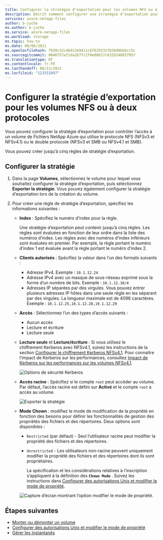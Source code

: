 ```yaml
---
title: Configurer la stratégie d’exportation pour les volumes NFS ou à deux protocoles d’Azure NetApp Files – Azure NetApp Files
description: Décrit comment configurer une stratégie d’exportation pour contrôler l’accès à un volume NFS à l’aide d’Azure NetApp Files.
services: azure-netapp-files
author: b-juche
ms.author: b-juche
ms.service: azure-netapp-files
ms.workload: storage
ms.topic: how-to
ms.date: 08/06/2021
ms.openlocfilehash: f930c52c4b913e9411c6f619231fb50d0bb6cc5c
ms.sourcegitcommit: 0046757af1da267fc2f0e88617c633524883795f
ms.translationtype: HT
ms.contentlocale: fr-FR
ms.lasthandoff: 08/13/2021
ms.locfileid: "122531897"
---
```

# <a name="configure-export-policy-for-nfs-or-dual-protocol-volumes"></a>Configurer la stratégie d’exportation pour les volumes NFS ou à deux protocoles

Vous pouvez configurer la stratégie d’exportation pour contrôler l’accès à un volume de Fichiers NetApp Azure qui utilise le protocole NFS (NFSv3 et NFSv4.1) ou le double protocole (NFSv3 et SMB ou NFSv4.1 et SMB). 

Vous pouvez créer jusqu’à cinq règles de stratégie d’exportation.

## <a name="configure-the-policy"></a>Configurer la stratégie 

1.  Dans la page **Volumes**, sélectionnez le volume pour lequel vous souhaitez configurer la stratégie d’exportation, puis sélectionnez **Exporter la stratégie**. Vous pouvez également configurer la stratégie d’exportation lors de la création du volume.

2.  Pour créer une règle de stratégie d’exportation, spécifiez les informations suivantes :   
    * **Index** : Spécifiez le numéro d’index pour la règle.  
      
      Une stratégie d’exportation peut contenir jusqu’à cinq règles. Les règles sont évaluées en fonction de leur ordre dans la liste des numéros d’index. Les règles avec des numéros d’index inférieurs sont évaluées en premier. Par exemple, la règle portant le numéro d’index 1 est évaluée avant la règle portant le numéro d’index 2. 

    * **Clients autorisés** : Spécifiez la valeur dans l’un des formats suivants :  
      * Adresse IPv4. Exemple : `10.1.12.24`
      * Adresse IPv4 avec un masque de sous-réseau exprimé sous la forme d’un nombre de bits. Exemple : `10.1.12.10/4`
      * Adresses IP séparées par des virgules. Vous pouvez entrer plusieurs adresses IP hôtes dans une seule règle en les séparant par des virgules. La longueur maximale est de 4096 caractères. Exemple : `10.1.12.25,10.1.12.28,10.1.12.29`

    * **Accès** : Sélectionnez l’un des types d’accès suivants :  
      * Aucun accès 
      * Lecture et écriture
      * Lecture seule

    * **Lecture seule** et **Lecture/écriture** : Si vous utilisez le chiffrement Kerberos avec NFSv4.1, suivez les instructions de la section [Configurer le chiffrement Kerberos NFSv4.1](configure-kerberos-encryption.md).  Pour connaitre l’impact de Kerberos sur les performances, consultez [Impact de Kerberos sur les performances sur les volumes NFSv4.1](performance-impact-kerberos.md). 

      ![Options de sécurité Kerberos](../media/azure-netapp-files/kerberos-security-options.png) 

    * **Accès racine** : Spécifiez si le compte `root` peut accéder au volume.  Par défaut, l’accès racine est défini sur **Activé** et le compte `root` a accès au volume.

      ![Exporter la stratégie](../media/azure-netapp-files/azure-netapp-files-export-policy.png) 

    * **Mode Chown** : modifiez le mode de modification de la propriété en fonction des besoins pour définir les fonctionnalités de gestion des propriétés des fichiers et des répertoires.  Deux options sont disponibles :   

      * `Restricted` (par défaut) - Seul l’utilisateur racine peut modifier la propriété des fichiers et des répertoires.
      * `Unrestricted` - Les utilisateurs non-racine peuvent uniquement modifier la propriété des fichiers et des répertoires dont ils sont propriétaires.  

        La spécification et les considérations relatives à l’inscription s’appliquent à la définition des **`Chown Mode`** . Suivez les instructions dans [Configurer des autorisations Unix et modifier le mode de propriété](configure-unix-permissions-change-ownership-mode.md).  

      ![Capture d’écran montrant l’option modifier le mode de propriété.](../media/azure-netapp-files/chown-mode-export-policy.png) 

## <a name="next-steps"></a>Étapes suivantes 
* [Monter ou démonter un volume](azure-netapp-files-mount-unmount-volumes-for-virtual-machines.md)
* [Configurer des autorisations Unix et modifier le mode de propriété](configure-unix-permissions-change-ownership-mode.md) 
* [Gérer les instantanés](azure-netapp-files-manage-snapshots.md)
